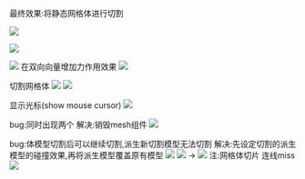 最终效果:将静态网格体进行切割

![](../../assets/2023-04-26-14-37-43.png)

![](../../assets/2023-04-26-14-44-35.png)

![](../../assets/2023-04-26-14-51-06.png)
在双向向量增加力作用效果
![](../../assets/2023-04-26-14-53-19.png)

切割网格体
![](../../assets/2023-04-26-15-03-35.png)
![](../../assets/2023-04-26-15-05-03.png)

显示光标(show mouse cursor)
![](../../assets/2023-04-26-15-07-20.png)

bug:同时出现两个
解决:销毁mesh组件
![](../../assets/2023-04-26-15-09-14.png)

bug:体模型切割后可以继续切割,派生新切割模型无法切割
解决:先设定切割的派生模型的碰撞效果,再将派生模型覆盖原有模型
![](../../assets/2023-04-26-15-14-33.png)
![](../../assets/2023-04-26-15-19-49.png)
->
![](../../assets/2023-04-26-15-19-14.png)
注:网格体切片 连线miss
![](../../assets/2023-04-26-15-20-41.png)